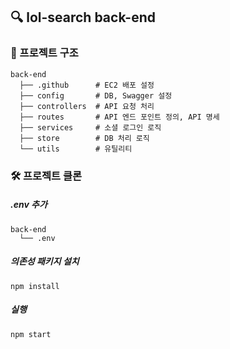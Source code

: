 ## 🔍 lol-search back-end

### 📁 프로젝트 구조
```
back-end
  ├── .github      # EC2 배포 설정
  ├── config       # DB, Swagger 설정
  ├── controllers  # API 요청 처리
  ├── routes       # API 엔드 포인트 정의, API 명세
  ├── services     # 소셜 로그인 로직
  ├── store        # DB 처리 로직
  └── utils        # 유틸리티
```
### 🛠 프로젝트 클론
##### .env 추가
```
back-end
  └── .env
```
##### 의존성 패키지 설치
```
npm install
```
##### 실행
```
npm start
```
